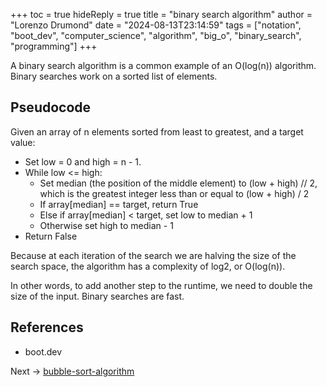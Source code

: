 +++
toc = true
hideReply = true
title = "binary search algorithm"
author = "Lorenzo Drumond"
date = "2024-08-13T23:14:59"
tags = ["notation",  "boot_dev",  "computer_science",  "algorithm",  "big_o",  "binary_search",  "programming"]
+++



A binary search algorithm is a common example of an O(log(n)) algorithm. Binary searches work on a sorted list of elements.

## Pseudocode

Given an array of n elements sorted from least to greatest, and a target value:

- Set low = 0 and high = n - 1.
- While low <= high:
  - Set median (the position of the middle element) to (low + high) // 2, which is the greatest integer less than or equal to (low + high) / 2
  - If array[median] == target, return True
  - Else if array[median] < target, set low to median + 1
  - Otherwise set high to median - 1
- Return False

Because at each iteration of the search we are halving the size of the search space, the algorithm has a complexity of log2, or O(log(n)).

In other words, to add another step to the runtime, we need to double the size of the input. Binary searches are fast.

## References

- boot.dev

Next -> [bubble-sort-algorithm](/wiki/bubble-sort-algorithm/)
